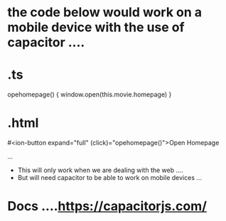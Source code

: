 # the code below would work on a mobile device with the use of capacitor .... 

# .ts
  opehomepage() {
    window.open(this.movie.homepage)
  }

# .html 
#<ion-button expand="full" (click)="opehomepage()">Open Homepage</ion-button>

... 
- This will only work when we are dealing with the web .... 
- But will need capacitor to be able to work on mobile devices ... 




# Docs ....https://capacitorjs.com/
